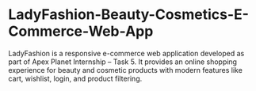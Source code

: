 # LadyFashion-Beauty-Cosmetics-E-Commerce-Web-App
LadyFashion is a responsive e-commerce web application developed as part of Apex Planet Internship – Task 5. It provides an online shopping experience for beauty and cosmetic products with modern features like cart, wishlist, login, and product filtering.
